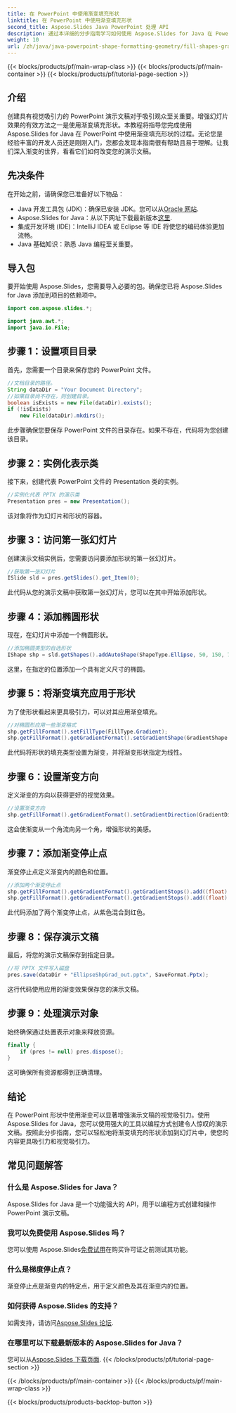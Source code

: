 ```yaml
---
title: 在 PowerPoint 中使用渐变填充形状
linktitle: 在 PowerPoint 中使用渐变填充形状
second_title: Aspose.Slides Java PowerPoint 处理 API
description: 通过本详细的分步指南学习如何使用 Aspose.Slides for Java 在 PowerPoint 中填充渐变形状。
weight: 10
url: /zh/java/java-powerpoint-shape-formatting-geometry/fill-shapes-gradient-powerpoint/
---
```


{{< blocks/products/pf/main-wrap-class >}}
{{< blocks/products/pf/main-container >}}
{{< blocks/products/pf/tutorial-page-section >}}

## 介绍
创建具有视觉吸引力的 PowerPoint 演示文稿对于吸引观众至关重要。增强幻灯片效果的有效方法之一是使用渐变填充形状。本教程将指导您完成使用 Aspose.Slides for Java 在 PowerPoint 中使用渐变填充形状的过程。无论您是经验丰富的开发人员还是刚刚入门，您都会发现本指南很有帮助且易于理解。让我们深入渐变的世界，看看它们如何改变您的演示文稿。
## 先决条件
在开始之前，请确保您已准备好以下物品：
- Java 开发工具包 (JDK)：确保已安装 JDK。您可以从[Oracle 网站](https://www.oracle.com/java/technologies/javase-downloads.html).
-  Aspose.Slides for Java：从以下网址下载最新版本[这里](https://releases.aspose.com/slides/java/).
- 集成开发环境 (IDE)：IntelliJ IDEA 或 Eclipse 等 IDE 将使您的编码体验更加流畅。
- Java 基础知识：熟悉 Java 编程至关重要。
## 导入包
要开始使用 Aspose.Slides，您需要导入必要的包。确保您已将 Aspose.Slides for Java 添加到项目的依赖项中。
```java
import com.aspose.slides.*;

import java.awt.*;
import java.io.File;
```
## 步骤 1：设置项目目录
首先，您需要一个目录来保存您的 PowerPoint 文件。
```java
//文档目录的路径。
String dataDir = "Your Document Directory";
//如果目录尚不存在，则创建目录。
boolean isExists = new File(dataDir).exists();
if (!isExists)
	new File(dataDir).mkdirs();
```
此步骤确保您要保存 PowerPoint 文件的目录存在。如果不存在，代码将为您创建该目录。
## 步骤 2：实例化表示类
接下来，创建代表 PowerPoint 文件的 Presentation 类的实例。
```java
//实例化代表 PPTX 的演示类
Presentation pres = new Presentation();
```
该对象将作为幻灯片和形状的容器。
## 步骤 3：访问第一张幻灯片
创建演示文稿实例后，您需要访问要添加形状的第一张幻灯片。
```java
//获取第一张幻灯片
ISlide sld = pres.getSlides().get_Item(0);
```
此代码从您的演示文稿中获取第一张幻灯片，您可以在其中开始添加形状。
## 步骤 4：添加椭圆形状
现在，在幻灯片中添加一个椭圆形状。
```java
//添加椭圆类型的自选形状
IShape shp = sld.getShapes().addAutoShape(ShapeType.Ellipse, 50, 150, 75, 150);
```
这里，在指定的位置添加一个具有定义尺寸的椭圆。
## 步骤 5：将渐变填充应用于形状
为了使形状看起来更具吸引力，可以对其应用渐变填充。
```java
//对椭圆形应用一些渐变格式
shp.getFillFormat().setFillType(FillType.Gradient);
shp.getFillFormat().getGradientFormat().setGradientShape(GradientShape.Linear);
```
此代码将形状的填充类型设置为渐变，并将渐变形状指定为线性。
## 步骤 6：设置渐变方向
定义渐变的方向以获得更好的视觉效果。
```java
//设置渐变方向
shp.getFillFormat().getGradientFormat().setGradientDirection(GradientDirection.FromCorner2);
```
这会使渐变从一个角流向另一个角，增强形状的美感。
## 步骤 7：添加渐变停止点
渐变停止点定义渐变内的颜色和位置。
```java
//添加两个渐变停止点
shp.getFillFormat().getGradientFormat().getGradientStops().add((float) 1.0, new Color(PresetColor.Purple));
shp.getFillFormat().getGradientFormat().getGradientStops().add((float) 0, Color.RED);
```
此代码添加了两个渐变停止点，从紫色混合到红色。
## 步骤 8：保存演示文稿
最后，将您的演示文稿保存到指定目录。
```java
//将 PPTX 文件写入磁盘
pres.save(dataDir + "EllipseShpGrad_out.pptx", SaveFormat.Pptx);
```
这行代码使用应用的渐变效果保存您的演示文稿。
## 步骤 9：处理演示对象
始终确保通过处置表示对象来释放资源。
```java
finally {
	if (pres != null) pres.dispose();
}
```
这可确保所有资源都得到正确清理。
## 结论
在 PowerPoint 形状中使用渐变可以显著增强演示文稿的视觉吸引力。使用 Aspose.Slides for Java，您可以使用强大的工具以编程方式创建令人惊叹的演示文稿。按照此分步指南，您可以轻松地将渐变填充的形状添加到幻灯片中，使您的内容更具吸引力和视觉吸引力。
## 常见问题解答
### 什么是 Aspose.Slides for Java？
Aspose.Slides for Java 是一个功能强大的 API，用于以编程方式创建和操作 PowerPoint 演示文稿。
### 我可以免费使用 Aspose.Slides 吗？
您可以使用 Aspose.Slides[免费试用](https://releases.aspose.com/)在购买许可证之前测试其功能。
### 什么是梯度停止点？
渐变停止点是渐变内的特定点，用于定义颜色及其在渐变内的位置。
### 如何获得 Aspose.Slides 的支持？
如需支持，请访问[Aspose.Slides 论坛](https://forum.aspose.com/c/slides/11).
### 在哪里可以下载最新版本的 Aspose.Slides for Java？
您可以从[Aspose.Slides 下载页面](https://releases.aspose.com/slides/java/).
{{< /blocks/products/pf/tutorial-page-section >}}

{{< /blocks/products/pf/main-container >}}
{{< /blocks/products/pf/main-wrap-class >}}

{{< blocks/products/products-backtop-button >}}
